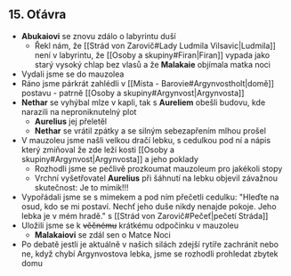 ## 15. Oťávra
- **Abukaiovi** se znovu zdálo o labyrintu duší
	- Řekl nám, že [[Strád von Zarovič#Lady Ludmila Vilsavic|Ludmila]] není v labyrintu, že [[Osoby a skupiny#Firan|Firan]] vypada jako starý vysoký chlap bez vlasů a že **Malakaie** objímala matka noci
- Vydali jsme se do mauzolea
- Ráno jsme párkrát zahlédli v [[Místa - Barovie#Argynvostholt|domě]] postavu - patrně [[Osoby a skupiny#Argynvost|Argynvosta]]
- **Nethar** se vyhýbal mlze v kapli, tak s **Aureliem** obešli budovu, kde narazili na neproniknutelný plot
	- **Aurelius** jej přeletěl
	- **Nethar** se vrátil zpátky a se silným sebezapřením mlhou prošel
- V mauzoleu jsme našli velkou dračí lebku, s cedulkou pod ní a nápis který zmiňoval že zde leží kosti [[Osoby a skupiny#Argynvost|Argynvosta]] a jeho poklady
	- Rozhodli jsme se pečlivě prozkoumat mauzoleum pro jakékoli stopy
	- Vrchní vyšetřovatel **Aurelius** při šáhnutí na lebku objevil závažnou skutečnost: Je to mimik!!!
- Vypořádali jsme se s mimekem a pod ním přečetli cedulku: "Hleďte na osud, kdo se mi postaví. Nechť jeho duše nikdy nenajde pokoje. Jeho lebka je v mém hradě." s [[Strád von Zarovič#Pečeť|pečetí Stráda]]
- Uložili jsme se k ~~věčnému~~ krátkému odpočinku v mauzoleu
	- **Malakaiovi** se zdál sen o Matce Noci
- Po debatě jestli je aktuálně v našich silách zdejší rytíře zachránit nebo ne, když chybí Argynvostova lebka, jsme se rozhodli prohledat zbytek domu